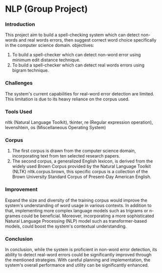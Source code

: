 # NLP (Group Project)

### Introduction
This project aim to build a spell-checking system which can detect non-words and real words errors, then suggest correct word choice specifically in the computer science domain. 
objectives:
1. To build a spell-checker which can detect non-word error using minimum edit distance technique.
2. To build a spell-checker which can detect real words errors using  bigram technique. 

### Challenges
The system's current capabilities for real-word error detection are limited. This limitation is due to its heavy reliance on the corpus used.

### Tools Used
nltk (Natural Language Toolkit), tkinter, re (Regular expression operation), levenshtein, os (Miscellaneous Operating System)

### Corpus
1. The first corpus is drawn from the computer science domain, incorporating text from ten selected research papers.
2. The second corpus, a generalized English lexicon, is derived from the widely used Brown Corpus provided by the Natural Language Toolkit (NLTK) nltk.corpus.brown, this specific corpus is a collection of the Brown University Standard Corpus of Present-Day American English. 

### Improvement
Expand the size and diversity of the training corpus would improve the system's understanding of word usage in various contexts. In addition to that, implementing more complex language models such as trigrams or n-grames could be beneficial. Moreover, incorporating a more sophisticated Natural Language Processing (NLP) model such as transformer-based models, could boost the system's contextual understanding.

### Conclusion
In conclusion, while the system is proficient in non-word error detection, its ability to detect real-word errors could be significantly improved through the mentioned strategies. With careful planning and implementation, the system's overall performance and utility can be significantly enhanced.


